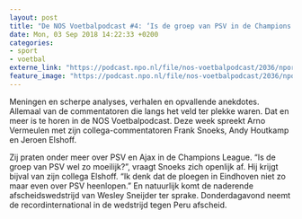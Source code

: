 ```yaml
---
layout: post
title: "De NOS Voetbalpodcast #4: ‘Is de groep van PSV in de Champions League wel zo moeilijk?’"
date: Mon, 03 Sep 2018 14:22:33 +0200
categories: 
- sport 
- voetbal 
externe_link: "https://podcast.npo.nl/file/nos-voetbalpodcast/2036/nporadio1_nos-voetbalpodcast_20180903_de-nos-voetbalpodcast-4-is-de-groep-van-psv-in-de-champions-league-wel-zo-moeilijk.mp3"
feature_image: "https://podcast.npo.nl/file/nos-voetbalpodcast/2036/nporadio1_nos-voetbalpodcast_20180903_de-nos-voetbalpodcast-4-is-de-groep-van-psv-in-de-champions-league-wel-zo-moeilijk.mp3"
---
```


Meningen en scherpe analyses, verhalen en opvallende anekdotes. Allemaal van de commentatoren die langs het veld ter plekke waren. Dat en meer is te horen in de NOS Voetbalpodcast.
Deze week spreekt Arno Vermeulen met zijn collega-commentatoren Frank Snoeks, Andy Houtkamp en Jeroen Elshoff. 

Zij praten onder meer over PSV en Ajax in de Champions League. “Is de groep van PSV wel zo moeilijk?”, vraagt Snoeks zich openlijk af. Hij krijgt bijval van zijn collega Elshoff. “Ik denk dat de ploegen in Eindhoven niet zo maar even over PSV heenlopen.”
En natuurlijk komt de naderende afscheidswedstrijd van Wesley Sneijder ter sprake. Donderdagavond neemt de recordinternational in de wedstrijd tegen Peru afscheid.
